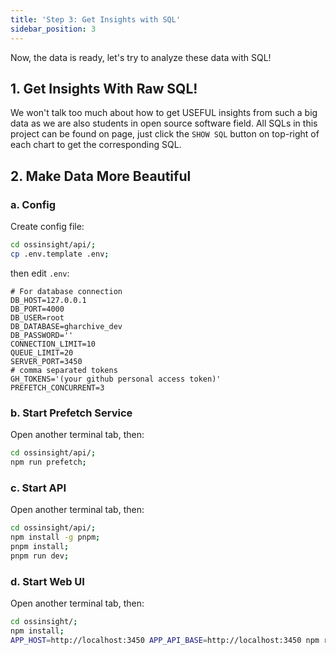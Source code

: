 ```yaml
---
title: 'Step 3: Get Insights with SQL'
sidebar_position: 3
---
```


Now, the data is ready, let's try to analyze these data with SQL!

## 1. Get Insights With Raw SQL!


We won't talk too much about how to get USEFUL insights from such a big data as we are also students in open source software field. All SQLs in this project can be found on page, just click the `SHOW SQL` button on top-right of each chart to get the corresponding SQL.


## 2. Make Data More Beautiful

### a. Config

Create config file:
```bash
cd ossinsight/api/;
cp .env.template .env;
```

then edit `.env`:
```
# For database connection
DB_HOST=127.0.0.1
DB_PORT=4000
DB_USER=root
DB_DATABASE=gharchive_dev
DB_PASSWORD=''
CONNECTION_LIMIT=10
QUEUE_LIMIT=20
SERVER_PORT=3450
# comma separated tokens
GH_TOKENS='(your github personal access token)'
PREFETCH_CONCURRENT=3
```

### b. Start Prefetch Service

Open another terminal tab, then:

```bash
cd ossinsight/api/;
npm run prefetch;
```

### c. Start API

Open another terminal tab, then:

```bash
cd ossinsight/api/;
npm install -g pnpm;
pnpm install;
pnpm run dev;
```

### d. Start Web UI

Open another terminal tab, then:

```bash
cd ossinsight/;
npm install;
APP_HOST=http://localhost:3450 APP_API_BASE=http://localhost:3450 npm run start;
```
